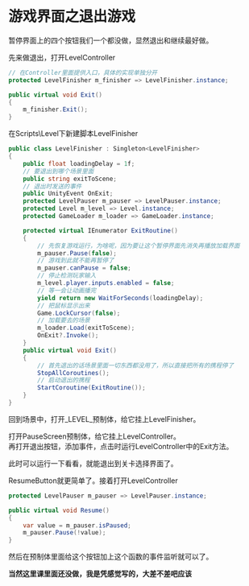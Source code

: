 # 游戏界面之退出游戏

暂停界面上的四个按钮我们一个都没做，显然退出和继续最好做。

先来做退出，打开LevelController

```csharp
// 在Controller里面提供入口，具体的实现单独分开
protected LevelFinisher m_finisher => LevelFinisher.instance;

public virtual void Exit()
{
    m_finisher.Exit();
}
```

在Scripts\Level下新建脚本LevelFinisher

```csharp
public class LevelFinisher : Singleton<LevelFinisher>
{
    public float loadingDelay = 1f;
    // 要退出到哪个场景里面
    public string exitToScene;
    // 退出时发送的事件
    public UnityEvent OnExit;
    protected LevelPauser m_pauser => LevelPauser.instance;
    protected Level m_level => Level.instance;
    protected GameLoader m_loader => GameLoader.instance;

    protected virtual IEnumerator ExitRoutine()
    {
        // 先恢复游戏运行，为啥呢，因为要让这个暂停界面先消失再播放加载界面
        m_pauser.Pause(false);
        // 游戏到此就不能再暂停了
        m_pauser.canPause = false;
        // 停止检测玩家输入
        m_level.player.inputs.enabled = false;
        // 等一会让动画播完
        yield return new WaitForSeconds(loadingDelay);
        // 把鼠标显示出来
        Game.LockCursor(false);
        // 加载要去的场景
        m_loader.Load(exitToScene);
        OnExit?.Invoke();
    }
    public virtual void Exit()
    {
        // 首先退出的话场景里面一切东西都没用了，所以直接把所有的携程停了
        StopAllCoroutines();
        // 启动退出的携程
        StartCoroutine(ExitRoutine());
    }
}
```

回到场景中，打开_LEVEL_预制体，给它挂上LevelFinisher。

打开PauseScreen预制体，给它挂上LevelController。\
再打开退出按钮，添加事件，点击时运行LevelController中的Exit方法。

此时可以运行一下看看，就能退出到关卡选择界面了。

ResumeButton就更简单了。接着打开LevelController

```csharp
protected LevelPauser m_pauser => LevelPauser.instance;

public virtual void Resume()
{
    var value = m_pauser.isPaused;
    m_pauser.Pause(!value);
}
```

然后在预制体里面给这个按钮加上这个函数的事件监听就可以了。

**当然这里课里面还没做，我是凭感觉写的，大差不差吧应该**